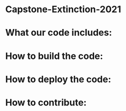 # Capstone-Extinction-2021

# What our code includes:

# How to build the code:

# How to deploy the code:

# How to contribute:

